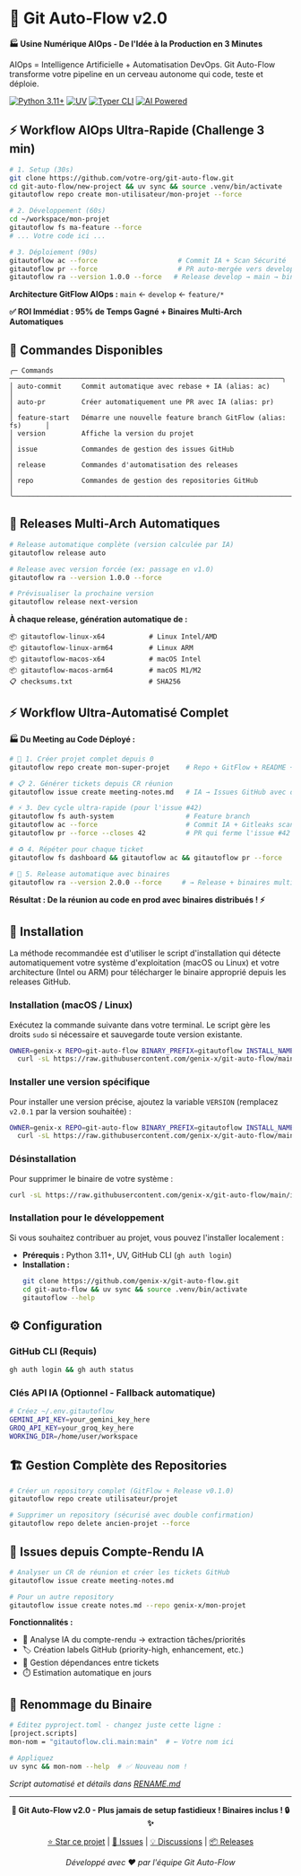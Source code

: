 # 🚀 Git Auto-Flow v2.0

**🏭 Usine Numérique AIOps - De l'Idée à la Production en 3 Minutes**

AIOps = Intelligence Artificielle + Automatisation DevOps. Git Auto-Flow transforme votre pipeline en un cerveau autonome qui code, teste et déploie.

[![Python 3.11+](https://img.shields.io/badge/python-3.11+-blue.svg)](https://www.python.org/downloads/)
[![UV](https://img.shields.io/badge/UV-Package%20Manager-green.svg)](https://github.com/astral-sh/uv)
[![Typer CLI](https://img.shields.io/badge/CLI-Typer-purple.svg)](https://typer.tiangolo.com)
[![AI Powered](https://img.shields.io/badge/AI-Gemini%20%7C%20Groq-orange.svg)](https://ai.google.dev)

## ⚡ Workflow AIOps Ultra-Rapide (Challenge 3 min)

```bash
# 1. Setup (30s)
git clone https://github.com/votre-org/git-auto-flow.git
cd git-auto-flow/new-project && uv sync && source .venv/bin/activate
gitautoflow repo create mon-utilisateur/mon-projet --force

# 2. Développement (60s)
cd ~/workspace/mon-projet
gitautoflow fs ma-feature --force
# ... Votre code ici ...

# 3. Déploiement (90s)
gitautoflow ac --force                    # Commit IA + Scan Sécurité
gitautoflow pr --force                    # PR auto-mergée vers develop
gitautoflow ra --version 1.0.0 --force   # Release develop → main → binaires
```

**Architecture GitFlow AIOps :** `main` ← `develop` ← `feature/*`

**✅ ROI Immédiat : 95% de Temps Gagné + Binaires Multi-Arch Automatiques**

## 🎯 Commandes Disponibles

```
╭─ Commands ────────────────────────────────────────────────────────────────────╮
│ auto-commit     Commit automatique avec rebase + IA (alias: ac)              │
│ auto-pr         Créer automatiquement une PR avec IA (alias: pr)             │
│ feature-start   Démarre une nouvelle feature branch GitFlow (alias: fs)      │
│ version         Affiche la version du projet                                 │
│ issue           Commandes de gestion des issues GitHub                       │
│ release         Commandes d'automatisation des releases                      │
│ repo            Commandes de gestion des repositories GitHub                 │
╰───────────────────────────────────────────────────────────────────────────────╯
```

## 🚀 Releases Multi-Arch Automatiques

```bash
# Release automatique complète (version calculée par IA)
gitautoflow release auto

# Release avec version forcée (ex: passage en v1.0)
gitautoflow ra --version 1.0.0 --force

# Prévisualiser la prochaine version
gitautoflow release next-version
```

**À chaque release, génération automatique de :**
```
📦 gitautoflow-linux-x64           # Linux Intel/AMD
📦 gitautoflow-linux-arm64         # Linux ARM
📦 gitautoflow-macos-x64           # macOS Intel
📦 gitautoflow-macos-arm64         # macOS M1/M2
📋 checksums.txt                   # SHA256
```

## ⚡ Workflow Ultra-Automatisé Complet

**🏭 Du Meeting au Code Déployé :**

```bash
# 🎯 1. Créer projet complet depuis 0
gitautoflow repo create mon-super-projet    # Repo + GitFlow + README + v0.1.0

# 📋 2. Générer tickets depuis CR réunion
gitautoflow issue create meeting-notes.md   # IA → Issues GitHub avec dépendances

# ⚡ 3. Dev cycle ultra-rapide (pour l'issue #42)
gitautoflow fs auth-system                  # Feature branch
gitautoflow ac --force                      # Commit IA + Gitleaks scan
gitautoflow pr --force --closes 42          # PR qui ferme l'issue #42 ✅

# ♻️ 4. Répéter pour chaque ticket
gitautoflow fs dashboard && gitautoflow ac && gitautoflow pr --force

# 🚀 5. Release automatique avec binaires
gitautoflow ra --version 2.0.0 --force     # → Release + binaires multi-arch
```

**Résultat : De la réunion au code en prod avec binaires distribués ! ⚡**

## 🚀 Installation

La méthode recommandée est d'utiliser le script d'installation qui détecte automatiquement votre système d'exploitation (macOS ou Linux) et votre architecture (Intel ou ARM) pour télécharger le binaire approprié depuis les releases GitHub.

### Installation (macOS / Linux)

Exécutez la commande suivante dans votre terminal. Le script gère les droits `sudo` si nécessaire et sauvegarde toute version existante.

```bash
OWNER=genix-x REPO=git-auto-flow BINARY_PREFIX=gitautoflow INSTALL_NAME=gitautoflow \
  curl -sL https://raw.githubusercontent.com/genix-x/git-auto-flow/main/install.sh | bash
```

### Installer une version spécifique

Pour installer une version précise, ajoutez la variable `VERSION` (remplacez `v2.0.1` par la version souhaitée) :

```bash
OWNER=genix-x REPO=git-auto-flow BINARY_PREFIX=gitautoflow INSTALL_NAME=gitautoflow VERSION=v2.0.1 \
  curl -sL https://raw.githubusercontent.com/genix-x/git-auto-flow/main/install.sh | bash
```

### Désinstallation

Pour supprimer le binaire de votre système :

```bash
curl -sL https://raw.githubusercontent.com/genix-x/git-auto-flow/main/install.sh | bash -- --uninstall
```

### Installation pour le développement

Si vous souhaitez contribuer au projet, vous pouvez l'installer localement :
- **Prérequis :** Python 3.11+, UV, GitHub CLI (`gh auth login`)
- **Installation :**
  ```bash
  git clone https://github.com/genix-x/git-auto-flow.git
  cd git-auto-flow && uv sync && source .venv/bin/activate
  gitautoflow --help
  ```

## ⚙️ Configuration

### GitHub CLI (Requis)
```bash
gh auth login && gh auth status
```

### Clés API IA (Optionnel - Fallback automatique)
```bash
# Créez ~/.env.gitautoflow
GEMINI_API_KEY=your_gemini_key_here
GROQ_API_KEY=your_groq_key_here
WORKING_DIR=/home/user/workspace
```

## 🏗️ Gestion Complète des Repositories

```bash
# Créer un repository complet (GitFlow + Release v0.1.0)
gitautoflow repo create utilisateur/projet

# Supprimer un repository (sécurisé avec double confirmation)
gitautoflow repo delete ancien-projet --force
```

## 🎫 Issues depuis Compte-Rendu IA

```bash
# Analyser un CR de réunion et créer les tickets GitHub
gitautoflow issue create meeting-notes.md

# Pour un autre repository
gitautoflow issue create notes.md --repo genix-x/mon-projet
```

**Fonctionnalités :**
- 🧠 Analyse IA du compte-rendu → extraction tâches/priorités
- 🏷️ Création labels GitHub (priority-high, enhancement, etc.)
- 🔗 Gestion dépendances entre tickets
- ⏱️ Estimation automatique en jours


## 🔄 Renommage du Binaire

```bash
# Éditez pyproject.toml - changez juste cette ligne :
[project.scripts]
mon-nom = "gitautoflow.cli.main:main"  # ← Votre nom ici

# Appliquez
uv sync && mon-nom --help  # ✅ Nouveau nom !
```

*Script automatisé et détails dans [RENAME.md](RENAME.md)*

---

<div align="center">

**🚀 Git Auto-Flow v2.0 - Plus jamais de setup fastidieux ! Binaires inclus ! 🔒✨**

[⭐ Star ce projet](https://github.com/votre-org/git-auto-flow) | [🐛 Issues](https://github.com/votre-org/git-auto-flow/issues) | [💡 Discussions](https://github.com/votre-org/git-auto-flow/discussions) | [📦 Releases](https://github.com/votre-org/git-auto-flow/releases)

*Développé avec ❤️ par l'équipe Git Auto-Flow*

</div>
